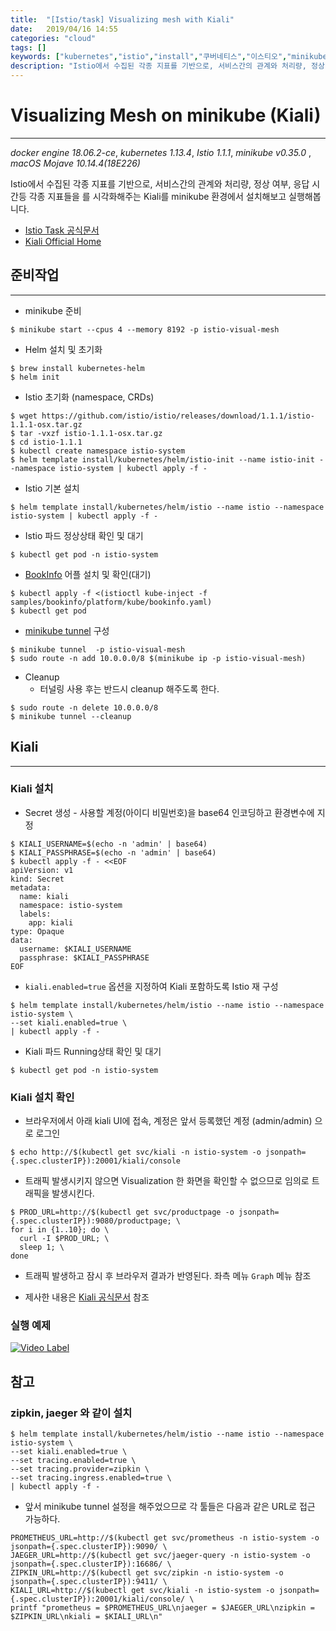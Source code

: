 ```yaml
---
title:  "[Istio/task] Visualizing mesh with Kiali"
date:   2019/04/16 14:55
categories: "cloud"
tags: []
keywords: ["kubernetes","istio","install","쿠버네티스","이스티오","minikube","kiali"]
description: "Istio에서 수집된 각종 지표를 기반으로, 서비스간의 관계와 처리량, 정상 여부, 응답 시간등 각종 지표들을 를 시각화해주는 Kiali를 minikube 환경에서 설치해보고 실행해봅니다."
---
```


# Visualizing Mesh on minikube (Kiali)
---
*docker engine 18.06.2-ce*, *kubernetes 1.13.4*, *Istio 1.1.1*, *minikube v0.35.0* , *macOS Mojave 10.14.4(18E226)*

Istio에서 수집된 각종 지표를 기반으로, 서비스간의 관계와 처리량, 정상 여부, 응답 시간등 각종 지표들을 를 시각화해주는 Kiali를 minikube 환경에서 설치해보고 실행해봅니다.

* [Istio Task 공식문서](https://istio.io/docs/tasks/telemetry/kiali/)
* [Kiali Official Home](https://www.kiali.io/)


## 준비작업
***

* minikube 준비

~~~
$ minikube start --cpus 4 --memory 8192 -p istio-visual-mesh
~~~


* Helm 설치 및 초기화

~~~
$ brew install kubernetes-helm
$ helm init
~~~

* Istio 초기화 (namespace, CRDs)

~~~
$ wget https://github.com/istio/istio/releases/download/1.1.1/istio-1.1.1-osx.tar.gz
$ tar -vxzf istio-1.1.1-osx.tar.gz
$ cd istio-1.1.1
$ kubectl create namespace istio-system
$ helm template install/kubernetes/helm/istio-init --name istio-init --namespace istio-system | kubectl apply -f -
~~~

* Istio 기본 설치

~~~
$ helm template install/kubernetes/helm/istio --name istio --namespace istio-system | kubectl apply -f -
~~~

* Istio 파드 정상상태 확인 및 대기

~~~
$ kubectl get pod -n istio-system
~~~


* [BookInfo](https://istio.io/docs/examples/bookinfo/) 어플 설치 및 확인(대기)

~~~
$ kubectl apply -f <(istioctl kube-inject -f samples/bookinfo/platform/kube/bookinfo.yaml)
$ kubectl get pod 
~~~


* [minikube tunnel](https://github.com/kubernetes/minikube/blob/master/docs/tunnel.md) 구성

~~~
$ minikube tunnel  -p istio-visual-mesh
$ sudo route -n add 10.0.0.0/8 $(minikube ip -p istio-visual-mesh)
~~~

* Cleanup
  * 터널링 사용 후는 반드시 cleanup 해주도록 한다.

~~~
$ sudo route -n delete 10.0.0.0/8
$ minikube tunnel --cleanup
~~~


## Kiali
***

### Kiali 설치

* Secret 생성 - 사용할 계정(아이디 비밀번호)을 base64 인코딩하고 환경변수에 지정

~~~
$ KIALI_USERNAME=$(echo -n 'admin' | base64)
$ KIALI_PASSPHRASE=$(echo -n 'admin' | base64)
$ kubectl apply -f - <<EOF
apiVersion: v1
kind: Secret
metadata:
  name: kiali
  namespace: istio-system
  labels:
    app: kiali
type: Opaque
data:
  username: $KIALI_USERNAME
  passphrase: $KIALI_PASSPHRASE
EOF
~~~


* `kiali.enabled=true` 옵션을 지정하여 Kiali 포함하도록 Istio 재 구성

~~~
$ helm template install/kubernetes/helm/istio --name istio --namespace istio-system \
--set kiali.enabled=true \
| kubectl apply -f -
~~~

* Kiali 파드 Running상태 확인 및 대기

~~~
$ kubectl get pod -n istio-system
~~~


### Kiali 설치 확인

* 브라우저에서 아래 kiali UI에 접속, 계정은 앞서 등록했던 계정 (admin/admin) 으로 로그인

~~~
$ echo http://$(kubectl get svc/kiali -n istio-system -o jsonpath={.spec.clusterIP}):20001/kiali/console 
~~~


* 트래픽 발생시키지 않으면 Visualization 한 화면을 확인할 수 없으므로 임의로 트래픽을 발생시킨다.

~~~
$ PROD_URL=http://$(kubectl get svc/productpage -o jsonpath={.spec.clusterIP}):9080/productpage; \
for i in {1..10}; do \
  curl -I $PROD_URL; \
  sleep 1; \
done
~~~

* 트래픽 발생하고 잠시 후 브라우저 결과가 반영된다. 좌측 메뉴 `Graph` 메뉴 참조

* 제사한 내용은 [Kiali 공식문서](https://www.kiali.io/documentation/overview/) 참조

### 실행 예제

[![Video Label](https://lh3.google.com/u/0/d/1WMAHoijhqKAudXCZ2qKAmar6-Dn1BIew=w640-h360-pd-k-iv2)](https://drive.google.com/open?id=1TJwiNkMlPvWuFKtosEvafvKJGAj7MOxN)


## 참고

### zipkin, jaeger 와 같이 설치

~~~
$ helm template install/kubernetes/helm/istio --name istio --namespace istio-system \
--set kiali.enabled=true \
--set tracing.enabled=true \
--set tracing.provider=zipkin \
--set tracing.ingress.enabled=true \
| kubectl apply -f -
~~~

* 앞서 minikube tunnel 설정을 해주었으므로 각 툴들은  다음과 같은 URL로 접근 가능하다.

~~~
PROMETHEUS_URL=http://$(kubectl get svc/prometheus -n istio-system -o jsonpath={.spec.clusterIP}):9090/ \
JAEGER_URL=http://$(kubectl get svc/jaeger-query -n istio-system -o jsonpath={.spec.clusterIP}):16686/ \
ZIPKIN_URL=http://$(kubectl get svc/zipkin -n istio-system -o jsonpath={.spec.clusterIP}):9411/ \
KIALI_URL=http://$(kubectl get svc/kiali -n istio-system -o jsonpath={.spec.clusterIP}):20001/kiali/console/ \
printf "prometheus = $PROMETHEUS_URL\njaeger = $JAEGER_URL\nzipkin = $ZIPKIN_URL\nkiali = $KIALI_URL\n"
~~~

